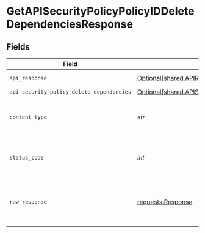 # GetAPISecurityPolicyPolicyIDDeleteDependenciesResponse


## Fields

| Field                                                                                                              | Type                                                                                                               | Required                                                                                                           | Description                                                                                                        |
| ------------------------------------------------------------------------------------------------------------------ | ------------------------------------------------------------------------------------------------------------------ | ------------------------------------------------------------------------------------------------------------------ | ------------------------------------------------------------------------------------------------------------------ |
| `api_response`                                                                                                     | [Optional[shared.APIResponse]](../../models/shared/apiresponse.md)                                                 | :heavy_minus_sign:                                                                                                 | unknown error                                                                                                      |
| `api_security_policy_delete_dependencies`                                                                          | [Optional[shared.APISecurityPolicyDeleteDependencies]](../../models/shared/apisecuritypolicydeletedependencies.md) | :heavy_minus_sign:                                                                                                 | Success                                                                                                            |
| `content_type`                                                                                                     | *str*                                                                                                              | :heavy_check_mark:                                                                                                 | HTTP response content type for this operation                                                                      |
| `status_code`                                                                                                      | *int*                                                                                                              | :heavy_check_mark:                                                                                                 | HTTP response status code for this operation                                                                       |
| `raw_response`                                                                                                     | [requests.Response](https://requests.readthedocs.io/en/latest/api/#requests.Response)                              | :heavy_check_mark:                                                                                                 | Raw HTTP response; suitable for custom response parsing                                                            |